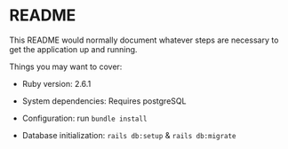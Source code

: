 # README

This README would normally document whatever steps are necessary to get the
application up and running.

Things you may want to cover:

* Ruby version: 2.6.1

* System dependencies: Requires postgreSQL

* Configuration: run `bundle install`

* Database initialization: `rails db:setup` & `rails db:migrate`


